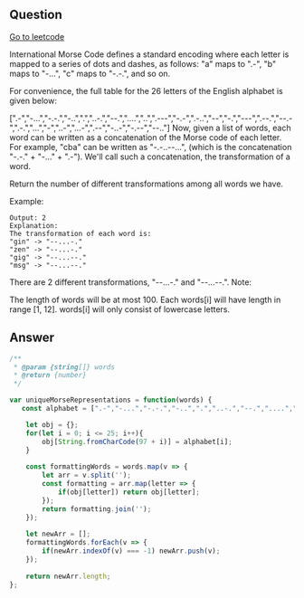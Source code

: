 ## Question

[Go to leetcode]('https://leetcode.com/problems/unique-morse-code-words/')

International Morse Code defines a standard encoding where each letter is mapped to a series of dots and dashes, as follows: "a" maps to ".-", "b" maps to "-...", "c" maps to "-.-.", and so on.

For convenience, the full table for the 26 letters of the English alphabet is given below:

[".-","-...","-.-.","-..",".","..-.","--.","....","..",".---","-.-",".-..","--","-.","---",".--.","--.-",".-.","...","-","..-","...-",".--","-..-","-.--","--.."]
Now, given a list of words, each word can be written as a concatenation of the Morse code of each letter. For example, "cba" can be written as "-.-..--...", (which is the concatenation "-.-." + "-..." + ".-"). We'll call such a concatenation, the transformation of a word.

Return the number of different transformations among all words we have.

Example:
```Input: words = ["gin", "zen", "gig", "msg"]
Output: 2
Explanation: 
The transformation of each word is:
"gin" -> "--...-."
"zen" -> "--...-."
"gig" -> "--...--."
"msg" -> "--...--."
```

There are 2 different transformations, "--...-." and "--...--.".
Note:

The length of words will be at most 100.
Each words[i] will have length in range [1, 12].
words[i] will only consist of lowercase letters.

## Answer

```js
/**
 * @param {string[]} words
 * @return {number}
 */

var uniqueMorseRepresentations = function(words) {
   const alphabet = [".-","-...","-.-.","-..",".","..-.","--.","....","..",".---","-.-",".-..","--","-.","---",".--.","--.-",".-.","...","-","..-","...-",".--","-..-","-.--","--.."];

    let obj = {};
    for(let i = 0; i <= 25; i++){
        obj[String.fromCharCode(97 + i)] = alphabet[i];
    }
    
    const formattingWords = words.map(v => {
        let arr = v.split('');
        const formatting = arr.map(letter => {
            if(obj[letter]) return obj[letter];
        });
        return formatting.join('');
    });
    
    let newArr = [];
    formattingWords.forEach(v => {
        if(newArr.indexOf(v) === -1) newArr.push(v);
    });
    
    return newArr.length;
};
```